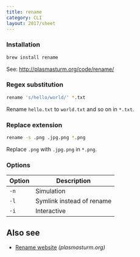 ```yaml
---
title: rename
category: CLI
layout: 2017/sheet
---
```


### Installation

```bash
brew install rename
```

See: <http://plasmasturm.org/code/rename/>

### Regex substitution

```bash
rename 's/hello/world/' *.txt
```

Rename `hello.txt` to `world.txt` and so on in `*.txt`.

### Replace extension

```bash
rename -s .png .jpg.png *.png
```

Replace `.png` with `.jpg.png` in `*.png`.

### Options

| Option | Description               |
| ------ | ------------------------- |
| `-n`   | Simulation                |
| `-l`   | Symlink instead of rename |
| `-i`   | Interactive               |

## Also see

* [Rename website](http://plasmasturm.org/code/rename/) _(plasmasturm.org)_
